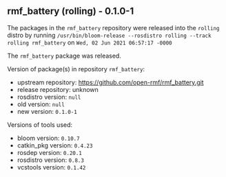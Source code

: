 ## rmf_battery (rolling) - 0.1.0-1

The packages in the `rmf_battery` repository were released into the `rolling` distro by running `/usr/bin/bloom-release --rosdistro rolling --track rolling rmf_battery` on `Wed, 02 Jun 2021 06:57:17 -0000`

The `rmf_battery` package was released.

Version of package(s) in repository `rmf_battery`:

- upstream repository: https://github.com/open-rmf/rmf_battery.git
- release repository: unknown
- rosdistro version: `null`
- old version: `null`
- new version: `0.1.0-1`

Versions of tools used:

- bloom version: `0.10.7`
- catkin_pkg version: `0.4.23`
- rosdep version: `0.20.1`
- rosdistro version: `0.8.3`
- vcstools version: `0.1.42`


